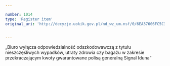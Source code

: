 ```yaml
---

number: 1014
type: 'Register item'
original_uri: 'http://decyzje.uokik.gov.pl/nd_wz_um.nsf/0/6EA37606FC5C3D7BC12572DD003297A2?OpenDocument'


---
```


„Biuro wyłącza odpowiedzialność odszkodowawczą z tytułu nieszczęśliwych wypadków, utraty zdrowia czy bagażu w zakresie przekraczającym kwoty gwarantowane polisą generalną Signal Iduna”
